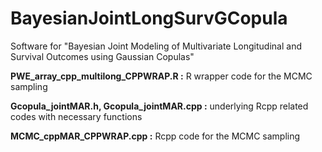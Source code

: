 # BayesianJointLongSurvGCopula
Software for "Bayesian Joint Modeling of Multivariate Longitudinal and Survival Outcomes using Gaussian Copulas"

**PWE_array_cpp_multilong_CPPWRAP.R :** R wrapper code for the MCMC sampling

**Gcopula_jointMAR.h, Gcopula_jointMAR.cpp :** underlying Rcpp related codes with necessary functions

**MCMC_cppMAR_CPPWRAP.cpp :** Rcpp code for the MCMC sampling

